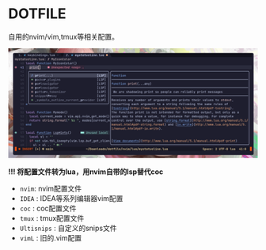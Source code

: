 # DOTFILE

自用的nvim/vim,tmux等相关配置。

![total](./img/nvim-new.png)

**!!! 将配置文件转为lua，用nvim自带的lsp替代coc**

- `nvim`: nvim配置文件
- `IDEA` : IDEA等系列编辑器vim配置
- `coc` : coc配置文件
- `tmux` : tmux配置文件
- `Ultisnips` : 自定义的snips文件
- `vimL` : 旧的.vim配置

